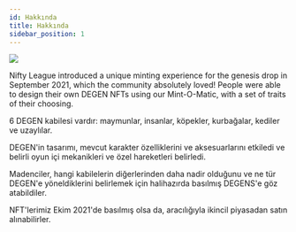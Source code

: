 ```yaml
---
id: Hakkında
title: Hakkında
sidebar_position: 1
---
```


![](/img/mintomatic.gif)

Nifty League introduced a unique minting experience for the genesis drop in September 2021, which the community absolutely loved! People were able to design their own DEGEN NFTs using our Mint-O-Matic, with a set of traits of their choosing.

6 DEGEN kabilesi vardır: maymunlar, insanlar, köpekler, kurbağalar, kediler ve uzaylılar.

DEGEN'in tasarımı, mevcut karakter özelliklerini ve aksesuarlarını etkiledi ve belirli oyun içi mekanikleri ve özel hareketleri belirledi.

Madenciler, hangi kabilelerin diğerlerinden daha nadir olduğunu ve ne tür DEGEN'e yöneldiklerini belirlemek için halihazırda basılmış DEGENS'e göz atabildiler.

NFT'lerimiz Ekim 2021'de basılmış olsa da, [](https://opensea.io/collection/niftydegen)aracılığıyla ikincil piyasadan satın alınabilirler.
